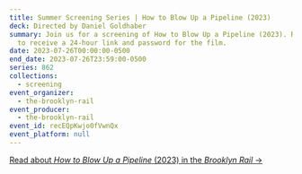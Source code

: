 ```yaml
---
title: Summer Screening Series | How to Blow Up a Pipeline (2023)
deck: Directed by Daniel Goldhaber
summary: Join us for a screening of How to Blow Up a Pipeline (2023). Register
  to receive a 24-hour link and password for the film.
date: 2023-07-26T00:00:00-0500
end_date: 2023-07-26T23:59:00-0500
series: 862
collections:
  - screening
event_organizer:
  - the-brooklyn-rail
event_producer:
  - the-brooklyn-rail
event_id: recEQpKwjo0fVwnQx
event_platform: null
---
```

[R﻿ead about *How to Blow Up a Pipeline* (2023) in the *Brooklyn Rail* →](https://brooklynrail.org/2023/05/film/How-to-Blow-Up-a-Pipeline)